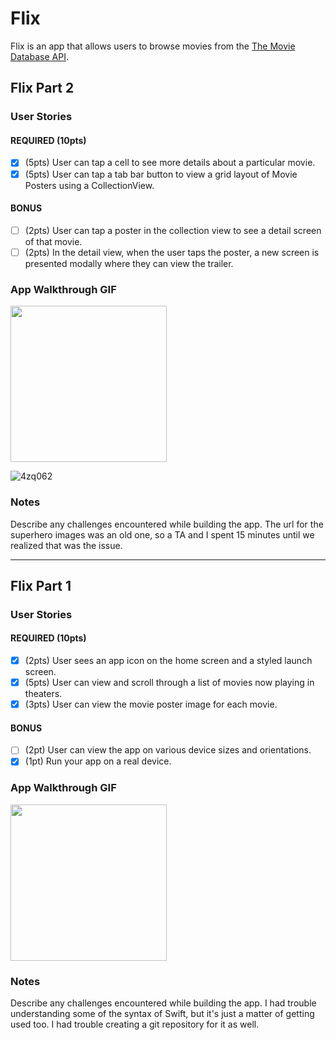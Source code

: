 # Flix

Flix is an app that allows users to browse movies from the [The Movie Database API](http://docs.themoviedb.apiary.io/#).

## Flix Part 2

### User Stories

#### REQUIRED (10pts)
- [x] (5pts) User can tap a cell to see more details about a particular movie.
- [x] (5pts) User can tap a tab bar button to view a grid layout of Movie Posters using a CollectionView.

#### BONUS
- [ ] (2pts) User can tap a poster in the collection view to see a detail screen of that movie.
- [ ] (2pts) In the detail view, when the user taps the poster, a new screen is presented modally where they can view the trailer.

### App Walkthrough GIF
<img src="
![4zq062](https://user-images.githubusercontent.com/70181314/109395579-133fba00-78fb-11eb-943a-e15b2d12631a.gif)" width=250><br>

![4zq062](https://user-images.githubusercontent.com/70181314/109395579-133fba00-78fb-11eb-943a-e15b2d12631a.gif)

### Notes
Describe any challenges encountered while building the app.
The url for the superhero images was an old one, so a TA and I spent 15 minutes until we realized that was the issue.

---

## Flix Part 1

### User Stories

#### REQUIRED (10pts)
- [x] (2pts) User sees an app icon on the home screen and a styled launch screen.
- [x] (5pts) User can view and scroll through a list of movies now playing in theaters.
- [x] (3pts) User can view the movie poster image for each movie.

#### BONUS
- [ ] (2pt) User can view the app on various device sizes and orientations.
- [x] (1pt) Run your app on a real device.

### App Walkthrough GIF

<img src="https://i.imgflip.com/4ykxyq.gif" width=250><br>

### Notes
Describe any challenges encountered while building the app.
I had trouble understanding some of the syntax of Swift, but it's just a matter of getting used too. I had trouble creating a git repository for it as well.
